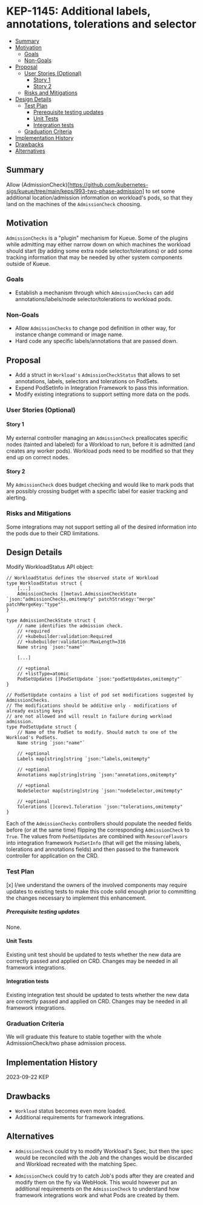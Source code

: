 # KEP-1145: Additional labels, annotations, tolerations and selector

<!-- toc -->
- [Summary](#summary)
- [Motivation](#motivation)
  - [Goals](#goals)
  - [Non-Goals](#non-goals)
- [Proposal](#proposal)
  - [User Stories (Optional)](#user-stories-optional)
    - [Story 1](#story-1)
    - [Story 2](#story-2)
  - [Risks and Mitigations](#risks-and-mitigations)
- [Design Details](#design-details)
  - [Test Plan](#test-plan)
      - [Prerequisite testing updates](#prerequisite-testing-updates)
    - [Unit Tests](#unit-tests)
    - [Integration tests](#integration-tests)
  - [Graduation Criteria](#graduation-criteria)
- [Implementation History](#implementation-history)
- [Drawbacks](#drawbacks)
- [Alternatives](#alternatives)
<!-- /toc -->

## Summary

Allow (AdmissionCheck)[https://github.com/kubernetes-sigs/kueue/tree/main/keps/993-two-phase-admission] 
to set some additional location/admission information
on workload's pods, so that they land on the machines of the `AdmissionCheck`
choosing.

## Motivation

`AdmissionChecks` is a "plugin" mechanism for Kueue. Some of the plugins while 
admitting may either narrow down on which machines the workload should start (by adding
some extra node selector/tolerations) or add some tracking information
that may be needed by other system components outside of Kueue.

### Goals

* Establish a mechanism through which `AdmissionChecks` can add annotations/labels/node selector/tolerations
  to workload pods.

### Non-Goals

* Allow `AdmissionChecks` to change pod definition in other way, for instance change command or image name.
* Hard code any specific labels/annotations that are passed down.

## Proposal

* Add a struct in `Workload's` `AdmissionCheckStatus` that allows 
  to set annotations, labels, selectors and tolerations on PodSets.
* Expend PodSetInfo in Integration Framework to pass this information.
* Modify existing integrations to support setting more data on the pods.

### User Stories (Optional)

#### Story 1

My external controller managing an `AdmissionCheck` preallocates specific
nodes (tainted and labeled) for a Workload to run, before it is 
admitted (and creates any worker pods). Workload pods need to be modified
so that they end up on correct nodes.

#### Story 2

My `AdmissionCheck` does budget checking and would like to mark pods that are possibly crossing budget with a 
specific label for easier tracking and alerting.

### Risks and Mitigations

Some integrations may not support setting all of the desired information
into the pods due to their CRD limitations.

## Design Details

Modify WorkloadStatus API object:

```
// WorkloadStatus defines the observed state of Workload
type WorkloadStatus struct {
    [...]
    AdmissionChecks []metav1.AdmissionCheckState `json:"admissionChecks,omitempty" patchStrategy:"merge" patchMergeKey:"type"`
}

type AdmissionCheckState struct {
    // name identifies the admission check.
    // +required
    // +kubebuilder:validation:Required
    // +kubebuilder:validation:MaxLength=316
    Name string `json:"name"`

    [...]

    // +optional
    // +listType=atomic
    PodSetUpdates []PodSetUpdate `json:"podSetUpdates,omitempty"`
}

// PodSetUpdate contains a list of pod set modifications suggested by AdmissionChecks.
// The modifications should be additive only - modifications of already existing keys
// are not allowed and will result in failure during workload admission.
type PodSetUpdate struct {
    // Name of the PodSet to modify. Should match to one of the Workload's PodSets.
    Name string `json:"name"`

    // +optional
    Labels map[string]string `json:"labels,omitempty"

    // +optional
    Annotations map[string]string `json:"annotations,omitempty" 

    // +optional
    NodeSelector map[string]string `json:"nodeSelector,omitempty"

    // +optional
    Tolerations []corev1.Toleration `json:"tolerations,omitempty"
}
```

Each of the `AdmissionChecks` controllers should populate the needed fields before 
(or at the same time) flipping the corresponding `AdmissionCheck` to `True`. The values
from `PodSetUpdates` are combined with `ResourceFlavors` into integration framework
`PodSetInfo` (that will get the missing labels, tolerations and annotations fields) 
and then passed to the framework controller for application on the CRD.

### Test Plan

[x] I/we understand the owners of the involved components may require updates to
existing tests to make this code solid enough prior to committing the changes necessary
to implement this enhancement.

##### Prerequisite testing updates

None.

#### Unit Tests

Existing unit test should be updated to tests whether the new data are correctly
passed and applied on CRD. Changes may be needed in all framework integrations.

#### Integration tests

Existing integration test should be updated to tests whether the new data are correctly
passed and applied on CRD. Changes may be needed in all framework integrations.

### Graduation Criteria

We will graduate this feature to stable together with the whole AdmissionCheck/two
phase admission process.

## Implementation History

2023-09-22 KEP 

## Drawbacks

* `Workload` status becomes even more loaded. 
* Additional requirements for framework integrations.

## Alternatives

* `AdmissionCheck` could try to modify Workload's Spec, but then the spec would be reconciled
  with the Job and the changes would be discarded and Workload recreated with the matching Spec.
  
* `AdmissionCheck` could try to catch Job's pods after they are created and modify them on the fly
  via WebHook. This would however put an additional requirements on the `AdmissionCheck` to understand
  how framework integrations work and what Pods are created by them.
